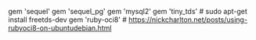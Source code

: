 gem 'sequel'
gem 'sequel_pg'
gem 'mysql2'
gem 'tiny_tds' # sudo apt-get install freetds-dev
gem 'ruby-oci8' # https://nickcharlton.net/posts/using-rubyoci8-on-ubuntudebian.html
